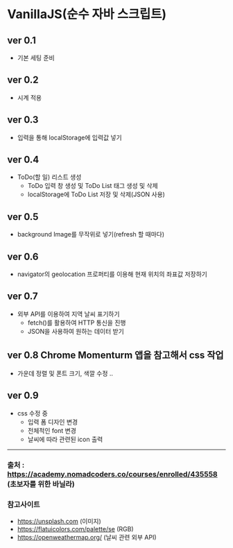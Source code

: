 # VanillaJS(순수 자바 스크립트)

## ver 0.1 
 - 기본 세팅 준비

## ver 0.2
 - 시계 적용

## ver 0.3
 - 입력을 통해 localStorage에 입력값 넣기
 
## ver 0.4
 - ToDo(할 일) 리스트 생성
    - ToDo 입력 창 생성 및 ToDo List 태그 생성 및 삭제
    - localStorage에 ToDo List 저장 및 삭제(JSON 사용)

## ver 0.5
 - background Image를 무작위로 넣기(refresh 할 때마다)

## ver 0.6
 - navigator의 geolocation 프로퍼티를 이용해 현재 위치의 좌표값 저장하기

## ver 0.7
 - 외부 API를 이용하여 지역 날씨 표기하기
    - fetch()를 활용하여 HTTP 통신을 진행
    - JSON을 사용하여 원하는 데이터 받기

## ver 0.8 Chrome Momenturm 앱을 참고해서 css 작업
 - 가운데 정렬 및 폰트 크기, 색깔 수정 ..

## ver 0.9
 - css 수정 중
    - 입력 폼 디자인 변경
    - 전체적인 font 변경
    - 날씨에 따라 관련된 icon 출력

* * *

 ### 출처 : https://academy.nomadcoders.co/courses/enrolled/435558 (초보자를 위한 바닐라)

 ### 참고사이트 
 - https://unsplash.com (이미지)
 - https://flatuicolors.com/palette/se (RGB)
 - https://openweathermap.org/ (날씨 관련 외부 API)